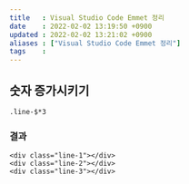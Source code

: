 ```yaml
---
title   : Visual Studio Code Emmet 정리  
date    : 2022-02-02 13:19:50 +0900
updated : 2022-02-02 13:21:02 +0900
aliases : ["Visual Studio Code Emmet 정리"]
tags    : 
---
```

## 숫자 증가시키기 
```
.line-$*3
```
### 결과
```
<div class="line-1"></div>
<div class="line-2"></div>
<div class="line-3"></div>
```
